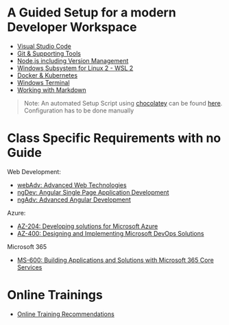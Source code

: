 # A Guided Setup for a modern Developer Workspace

- [Visual Studio Code](./guided/code.md)
- [Git & Supporting Tools](./guided/git.md)
- [Node.js including Version Management](./guided/node.md)
- [Windows Subsystem for Linux 2 - WSL 2](./guided/wsl.md)
- [Docker & Kubernetes](./guided/docker.md)
- [Windows Terminal](./guided/wt.md)
- [Working with Markdown](./guided/markdown.md)

> Note: An automated Setup Script using [chocolatey](https://chocolatey.org/) can be found [here](./chocolatey/). Configuration has to be done manually

# Class Specific Requirements with no Guide

Web Development:

- [webAdv: Advanced Web Technologies](./classes/webAdv/)
- [ngDev: Angular Single Page Application Development](./classes/ng-dev/)
- [ngAdv: Advanced Angular Development](./classes/ng-adv/)

Azure:

- [AZ-204: Developing solutions for Microsoft Azure](./classes/az204/)
- [AZ-400: Designing and Implementing Microsoft DevOps Solutions](./classes/az-400/)

Microsoft 365

- [MS-600: Building Applications and Solutions with Microsoft 365 Core Services](./classes/ms-600/)

# Online Trainings

- [Online Training Recommendations](./online/readme.md)
